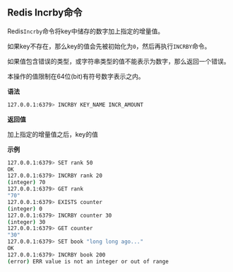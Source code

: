 ## Redis Incrby命令

Redis`Incrby`命令将key中储存的数字加上指定的增量值。

如果key不存在，那么key的值会先被初始化为`0`，然后再执行`INCRBY`命令。

如果值包含错误的类型，或字符串类型的值不能表示为数字，那么返回一个错误。

本操作的值限制在64位(bit)有符号数字表示之内。

**语法**

```bash
127.0.0.1:6379> INCRBY KEY_NAME INCR_AMOUNT
```

**返回值**

加上指定的增量值之后，key的值

**示例**

```bash
127.0.0.1:6379> SET rank 50
OK
127.0.0.1:6379> INCRBY rank 20
(integer) 70
127.0.0.1:6379> GET rank
"70"
127.0.0.1:6379> EXISTS counter
(integer) 0
127.0.0.1:6379> INCRBY counter 30
(integer) 30
127.0.0.1:6379> GET counter
"30"
127.0.0.1:6379> SET book "long long ago..."
OK
127.0.0.1:6379> INCRBY book 200
(error) ERR value is not an integer or out of range
```
